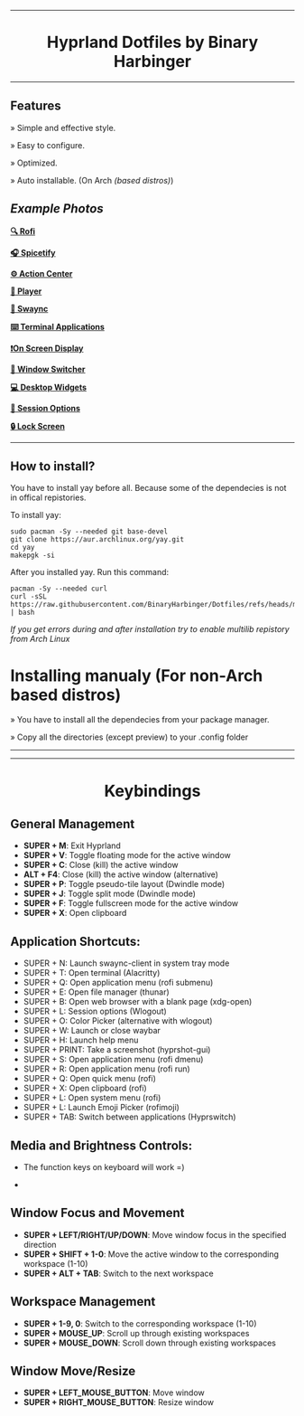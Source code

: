 
----------------------------------------------------------------------------------------

<h1 align="center">Hyprland Dotfiles by Binary Harbinger</h1>

----------------------------------------------------------------------------------------

## Features

» Simple and effective style.

» Easy to configure.

» Optimized.

» Auto installable. (On Arch *(based distros)*)

## *Example Photos*

[**🔍 Rofi**](https://raw.githubusercontent.com/BinaryHarbinger/Dotfiles/main/preview/rofi.png)

[**🎧 Spicetify**](https://raw.githubusercontent.com/BinaryHarbinger/Dotfiles/main/preview/spicetify.png)

[**⚙️ Action Center**](https://raw.githubusercontent.com/BinaryHarbinger/Dotfiles/main/preview/center.png)

[**🎵 Player**](https://raw.githubusercontent.com/BinaryHarbinger/Dotfiles/main/preview/player.png)

[**🔔 Swaync**](https://raw.githubusercontent.com/BinaryHarbinger/Dotfiles/main/preview/swaync.png)

[**⌨️ Terminal Applications**](https://raw.githubusercontent.com/BinaryHarbinger/Dotfiles/main/preview/terminal.png)

[**❗On Screen Display**](https://raw.githubusercontent.com/BinaryHarbinger/Dotfiles/main/preview/osd.png)

[**🔄 Window Switcher**](https://raw.githubusercontent.com/BinaryHarbinger/Dotfiles/main/preview/switcher.png)

[**💻 Desktop Widgets**](https://raw.githubusercontent.com/BinaryHarbinger/Dotfiles/main/preview/desktop.png)

[**🚪 Session Options**](https://raw.githubusercontent.com/BinaryHarbinger/Dotfiles/main/preview/wlogout.png)

[**🔒 Lock Screen**](https://raw.githubusercontent.com/BinaryHarbinger/Dotfiles/main/preview/hyprlock.png)

----------------------------------------------------------------------------------------

## How to install?

You have to install yay before all. Because some of the dependecies is not in offical repistories.

To install yay: 
```
sudo pacman -Sy --needed git base-devel
git clone https://aur.archlinux.org/yay.git
cd yay
makepgk -si
```

After you installed yay. Run this command:
```
pacman -Sy --needed curl
curl -sSL https://raw.githubusercontent.com/BinaryHarbinger/Dotfiles/refs/heads/main/install.sh | bash

```
_If you get errors during and after installation try to enable multilib repistory from Arch Linux_

# Installing manualy (For non-Arch based distros)

» You have to install all the dependecies from your package manager.

» Copy all the directories (except preview) to your .config folder

***


----------------------------------------------------------------------------------------

<h1 align="center">Keybindings</h1>

## General Management
- **SUPER + M**: Exit Hyprland
- **SUPER + V**: Toggle floating mode for the active window
- **SUPER + C**: Close (kill) the active window
- **ALT + F4**: Close (kill) the active window (alternative)
- **SUPER + P**: Toggle pseudo-tile layout (Dwindle mode)
- **SUPER + J**: Toggle split mode (Dwindle mode)
- **SUPER + F**: Toggle fullscreen mode for the active window
- **SUPER + X**: Open clipboard

## Application Shortcuts:
- SUPER + N: Launch swaync-client in system tray mode
- SUPER + T: Open terminal (Alacritty)
- SUPER + Q: Open application menu (rofi submenu)
- SUPER + E: Open file manager (thunar)
- SUPER + B: Open web browser with a blank page (xdg-open)
- SUPER + L: Session options (Wlogout)
- SUPER + O: Color Picker (alternative with wlogout)
- SUPER + W: Launch or close waybar
- SUPER + H: Launch help menu
- SUPER + PRINT: Take a screenshot (hyprshot-gui)
- SUPER + S: Open application menu (rofi dmenu)
- SUPER + R: Open application menu (rofi run)
- SUPER + Q: Open quick menu (rofi)
- SUPER + X: Open clipboard (rofi)
- SUPER + L: Open system menu (rofi)
- SUPER + L: Launch Emoji Picker (rofimoji)
- SUPER + TAB: Switch between applications (Hyprswitch)

## Media and Brightness Controls:
- The function keys on keyboard will work =)

- 
## Window Focus and Movement
- **SUPER + LEFT/RIGHT/UP/DOWN**: Move window focus in the specified direction
- **SUPER + SHIFT + 1-0**: Move the active window to the corresponding workspace (1-10)
- **SUPER + ALT + TAB**: Switch to the next workspace

## Workspace Management
- **SUPER + 1-9, 0**: Switch to the corresponding workspace (1-10)
- **SUPER + MOUSE_UP**: Scroll up through existing workspaces
- **SUPER + MOUSE_DOWN**: Scroll down through existing workspaces

## Window Move/Resize
- **SUPER + LEFT_MOUSE_BUTTON**: Move window
- **SUPER + RIGHT_MOUSE_BUTTON**: Resize window

